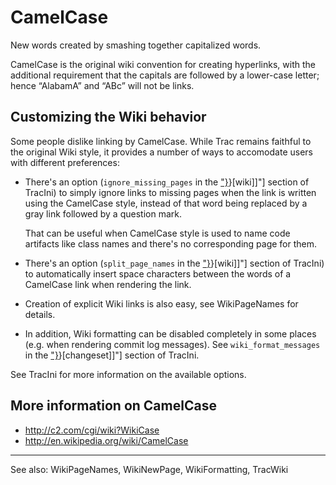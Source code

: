 # CamelCase

New words created by smashing together capitalized words.


CamelCase is the original wiki convention for creating hyperlinks, with the additional requirement that the capitals are followed by a lower-case letter; hence “AlabamA” and “ABc” will not be links.
## Customizing the Wiki behavior



Some people dislike linking by CamelCase.  While Trac remains faithful to the original Wiki style, it provides a number of ways to accomodate users with different preferences:
 * There's an option (`ignore_missing_pages` in the ["}](TracIni)}[wiki]]"] section of TracIni) to simply ignore links to missing pages when the link is written using the CamelCase style, instead of that word being replaced by a gray link followed by a question mark.

   That can be useful when CamelCase style is used to name code artifacts like class names and there's no corresponding page for them.
 * There's an option (`split_page_names` in the  ["}](TracIni)}[wiki]]"] section of TracIni) to automatically insert space characters between the words of a CamelCase link when rendering the link.
 * Creation of explicit Wiki links is also easy, see WikiPageNames for details.
 * In addition, Wiki formatting can be disabled completely in some places (e.g. when rendering commit log messages). See `wiki_format_messages` in the ["}](TracIni)}[changeset]]"] section of TracIni.

See TracIni for more information on the available options.
## More information on CamelCase



 * http://c2.com/cgi/wiki?WikiCase
 * http://en.wikipedia.org/wiki/CamelCase

----
See also: WikiPageNames, WikiNewPage, WikiFormatting, TracWiki
